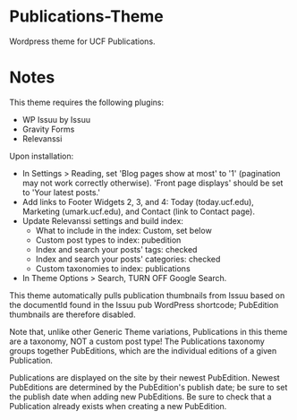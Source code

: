 Publications-Theme
=============

Wordpress theme for UCF Publications.

Notes
=============
This theme requires the following plugins:

* WP Issuu by Issuu
* Gravity Forms
* Relevanssi

Upon installation:
* In Settings > Reading, set 'Blog pages show at most' to '1' (pagination may not work correctly otherwise).  'Front page displays' should be set to 'Your latest posts.'
* Add links to Footer Widgets 2, 3, and 4: Today (today.ucf.edu), Marketing (umark.ucf.edu), and Contact (link to Contact page).
* Update Relevanssi settings and build index:
	* What to include in the index:  Custom, set below
	* Custom post types to index:  pubedition
	* Index and search your posts' tags:  checked
	* Index and search your posts' categories:  checked
	* Custom taxonomies to index:  publications
* In Theme Options > Search, TURN OFF Google Search.

This theme automatically pulls publication thumbnails from Issuu based on the documentId found in the Issuu pub WordPress shortcode; PubEdition thumbnails are therefore disabled.

Note that, unlike other Generic Theme variations, Publications in this theme are a taxonomy, NOT a custom post type!  The Publications taxonomy groups together PubEditions, which are the individual editions of a given Publication.

Publications are displayed on the site by their newest PubEdition.  Newest PubEditions are determined by the PubEdition's publish date; be sure to set the publish date when adding new PubEditions.  Be sure to check that a Publication already exists when creating a new PubEdition.